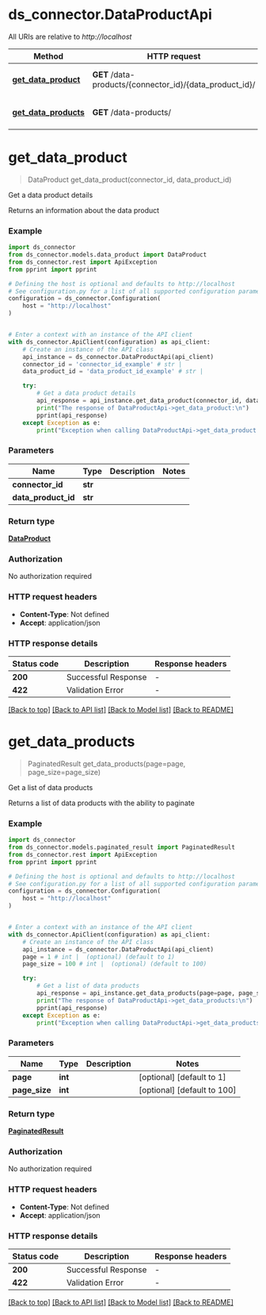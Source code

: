 # ds_connector.DataProductApi

All URIs are relative to *http://localhost*

Method | HTTP request | Description
------------- | ------------- | -------------
[**get_data_product**](DataProductApi.md#get_data_product) | **GET** /data-products/{connector_id}/{data_product_id}/ | Get a data product details
[**get_data_products**](DataProductApi.md#get_data_products) | **GET** /data-products/ | Get a list of data products


# **get_data_product**
> DataProduct get_data_product(connector_id, data_product_id)

Get a data product details

Returns an information about the data product

### Example


```python
import ds_connector
from ds_connector.models.data_product import DataProduct
from ds_connector.rest import ApiException
from pprint import pprint

# Defining the host is optional and defaults to http://localhost
# See configuration.py for a list of all supported configuration parameters.
configuration = ds_connector.Configuration(
    host = "http://localhost"
)


# Enter a context with an instance of the API client
with ds_connector.ApiClient(configuration) as api_client:
    # Create an instance of the API class
    api_instance = ds_connector.DataProductApi(api_client)
    connector_id = 'connector_id_example' # str | 
    data_product_id = 'data_product_id_example' # str | 

    try:
        # Get a data product details
        api_response = api_instance.get_data_product(connector_id, data_product_id)
        print("The response of DataProductApi->get_data_product:\n")
        pprint(api_response)
    except Exception as e:
        print("Exception when calling DataProductApi->get_data_product: %s\n" % e)
```



### Parameters


Name | Type | Description  | Notes
------------- | ------------- | ------------- | -------------
 **connector_id** | **str**|  | 
 **data_product_id** | **str**|  | 

### Return type

[**DataProduct**](DataProduct.md)

### Authorization

No authorization required

### HTTP request headers

 - **Content-Type**: Not defined
 - **Accept**: application/json

### HTTP response details

| Status code | Description | Response headers |
|-------------|-------------|------------------|
**200** | Successful Response |  -  |
**422** | Validation Error |  -  |

[[Back to top]](#) [[Back to API list]](../README.md#documentation-for-api-endpoints) [[Back to Model list]](../README.md#documentation-for-models) [[Back to README]](../README.md)

# **get_data_products**
> PaginatedResult get_data_products(page=page, page_size=page_size)

Get a list of data products

Returns a list of data products with the ability to paginate

### Example


```python
import ds_connector
from ds_connector.models.paginated_result import PaginatedResult
from ds_connector.rest import ApiException
from pprint import pprint

# Defining the host is optional and defaults to http://localhost
# See configuration.py for a list of all supported configuration parameters.
configuration = ds_connector.Configuration(
    host = "http://localhost"
)


# Enter a context with an instance of the API client
with ds_connector.ApiClient(configuration) as api_client:
    # Create an instance of the API class
    api_instance = ds_connector.DataProductApi(api_client)
    page = 1 # int |  (optional) (default to 1)
    page_size = 100 # int |  (optional) (default to 100)

    try:
        # Get a list of data products
        api_response = api_instance.get_data_products(page=page, page_size=page_size)
        print("The response of DataProductApi->get_data_products:\n")
        pprint(api_response)
    except Exception as e:
        print("Exception when calling DataProductApi->get_data_products: %s\n" % e)
```



### Parameters


Name | Type | Description  | Notes
------------- | ------------- | ------------- | -------------
 **page** | **int**|  | [optional] [default to 1]
 **page_size** | **int**|  | [optional] [default to 100]

### Return type

[**PaginatedResult**](PaginatedResult.md)

### Authorization

No authorization required

### HTTP request headers

 - **Content-Type**: Not defined
 - **Accept**: application/json

### HTTP response details

| Status code | Description | Response headers |
|-------------|-------------|------------------|
**200** | Successful Response |  -  |
**422** | Validation Error |  -  |

[[Back to top]](#) [[Back to API list]](../README.md#documentation-for-api-endpoints) [[Back to Model list]](../README.md#documentation-for-models) [[Back to README]](../README.md)

